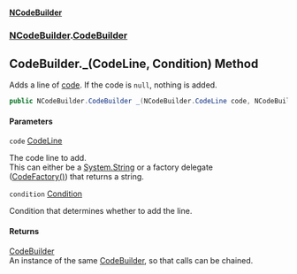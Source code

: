#### [NCodeBuilder](index.md 'index')
### [NCodeBuilder](NCodeBuilder.md 'NCodeBuilder').[CodeBuilder](NCodeBuilder.CodeBuilder.md 'NCodeBuilder.CodeBuilder')

## CodeBuilder._(CodeLine, Condition) Method

Adds a line of [code](NCodeBuilder.CodeBuilder._(NCodeBuilder.CodeLine,NCodeBuilder.Condition).md#NCodeBuilder.CodeBuilder._(NCodeBuilder.CodeLine,NCodeBuilder.Condition).code 'NCodeBuilder.CodeBuilder._(NCodeBuilder.CodeLine, NCodeBuilder.Condition).code'). If the code is `null`, nothing is added.

```csharp
public NCodeBuilder.CodeBuilder _(NCodeBuilder.CodeLine code, NCodeBuilder.Condition condition=default(NCodeBuilder.Condition));
```
#### Parameters

<a name='NCodeBuilder.CodeBuilder._(NCodeBuilder.CodeLine,NCodeBuilder.Condition).code'></a>

`code` [CodeLine](NCodeBuilder.CodeLine.md 'NCodeBuilder.CodeLine')

The code line to add.  
This can either be a [System.String](https://docs.microsoft.com/en-us/dotnet/api/System.String 'System.String') or a factory delegate  
([CodeFactory()](NCodeBuilder.CodeFactory().md 'NCodeBuilder.CodeFactory()')) that returns a string.

<a name='NCodeBuilder.CodeBuilder._(NCodeBuilder.CodeLine,NCodeBuilder.Condition).condition'></a>

`condition` [Condition](NCodeBuilder.Condition.md 'NCodeBuilder.Condition')

Condition that determines whether to add the line.

#### Returns
[CodeBuilder](NCodeBuilder.CodeBuilder.md 'NCodeBuilder.CodeBuilder')  
An instance of the same [CodeBuilder](NCodeBuilder.CodeBuilder.md 'NCodeBuilder.CodeBuilder'), so that calls can be chained.